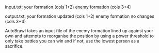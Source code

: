 input.txt:
your formation (cols 1+2)
enemy formation (cols 3+4)

output.txt:
your formation updated (cols 1+2)
enemy formation no changes (cols 3+4)

AutoBrawl takes an input file of the enemy formation lined up against your own and attempts to reorganise the position by using a power threshold to only take battles you can win and if not, use the lowest person as a sacrifice.
